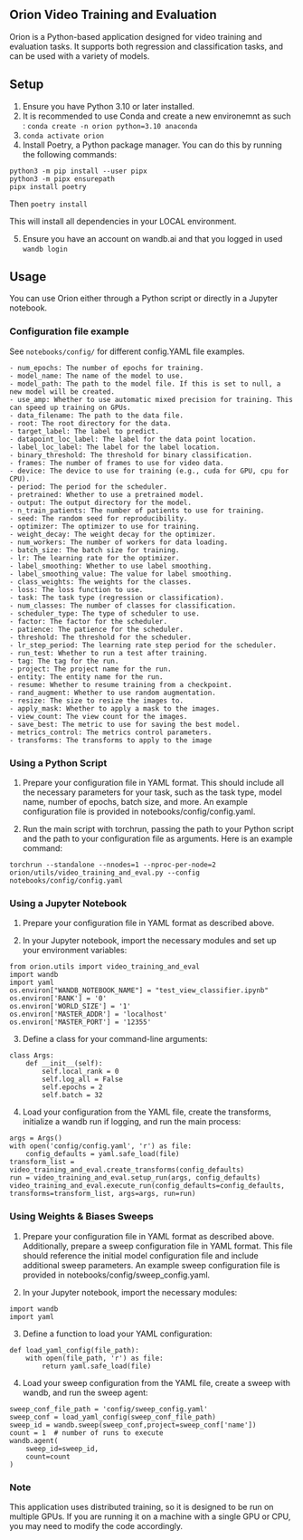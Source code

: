 ## Orion Video Training and Evaluation

Orion is a Python-based application designed for video training and evaluation tasks. It supports both regression and classification tasks, and can be used with a variety of models.

## Setup

1. Ensure you have Python 3.10 or later installed.
1. It is recommended to use Conda and create a new environemnt as such : `conda create -n orion python=3.10 anaconda`
1. `conda activate orion`
1. Install Poetry, a Python package manager. You can do this by running the following commands:

`python3 -m pip install --user pipx` <br>
`python3 -m pipx ensurepath`<br>
`pipx install poetry`

Then `poetry install`

This will install all dependencies in your LOCAL environment.

5. Ensure you have an account on wandb.ai and that you logged in used `wandb login`

## Usage

You can use Orion either through a Python script or directly in a Jupyter notebook.

### Configuration file example

See `notebooks/config/` for different config.YAML file examples.

```
- num_epochs: The number of epochs for training.
- model_name: The name of the model to use.
- model_path: The path to the model file. If this is set to null, a new model will be created.
- use_amp: Whether to use automatic mixed precision for training. This can speed up training on GPUs.
- data_filename: The path to the data file.
- root: The root directory for the data.
- target_label: The label to predict.
- datapoint_loc_label: The label for the data point location.
- label_loc_label: The label for the label location.
- binary_threshold: The threshold for binary classification.
- frames: The number of frames to use for video data.
- device: The device to use for training (e.g., cuda for GPU, cpu for CPU).
- period: The period for the scheduler.
- pretrained: Whether to use a pretrained model.
- output: The output directory for the model.
- n_train_patients: The number of patients to use for training.
- seed: The random seed for reproducibility.
- optimizer: The optimizer to use for training.
- weight_decay: The weight decay for the optimizer.
- num_workers: The number of workers for data loading.
- batch_size: The batch size for training.
- lr: The learning rate for the optimizer.
- label_smoothing: Whether to use label smoothing.
- label_smoothing_value: The value for label smoothing.
- class_weights: The weights for the classes.
- loss: The loss function to use.
- task: The task type (regression or classification).
- num_classes: The number of classes for classification.
- scheduler_type: The type of scheduler to use.
- factor: The factor for the scheduler.
- patience: The patience for the scheduler.
- threshold: The threshold for the scheduler.
- lr_step_period: The learning rate step period for the scheduler.
- run_test: Whether to run a test after training.
- tag: The tag for the run.
- project: The project name for the run.
- entity: The entity name for the run.
- resume: Whether to resume training from a checkpoint.
- rand_augment: Whether to use random augmentation.
- resize: The size to resize the images to.
- apply_mask: Whether to apply a mask to the images.
- view_count: The view count for the images.
- save_best: The metric to use for saving the best model.
- metrics_control: The metrics control parameters.
- transforms: The transforms to apply to the image
```

### Using a Python Script

1. Prepare your configuration file in YAML format. This should include all the necessary parameters for your task, such as the task type, model name, number of epochs, batch size, and more. An example configuration file is provided in notebooks/config/config.yaml.

1. Run the main script with torchrun, passing the path to your Python script and the path to your configuration file as arguments. Here is an example command:

`torchrun --standalone --nnodes=1 --nproc-per-node=2 orion/utils/video_training_and_eval.py --config notebooks/config/config.yaml`

### Using a Jupyter Notebook

1. Prepare your configuration file in YAML format as described above.

1. In your Jupyter notebook, import the necessary modules and set up your environment variables:

```
from orion.utils import video_training_and_eval
import wandb
import yaml
os.environ["WANDB_NOTEBOOK_NAME"] = "test_view_classifier.ipynb"
os.environ['RANK'] = '0'
os.environ['WORLD_SIZE'] = '1'
os.environ['MASTER_ADDR'] = 'localhost'
os.environ['MASTER_PORT'] = '12355'
```

3. Define a class for your command-line arguments:

```
class Args:
    def __init__(self):
        self.local_rank = 0
        self.log_all = False
        self.epochs = 2
        self.batch = 32
```

4. Load your configuration from the YAML file, create the transforms, initialize a wandb run if logging, and run the main process:

```
args = Args()
with open('config/config.yaml', 'r') as file:
    config_defaults = yaml.safe_load(file)
transform_list = video_training_and_eval.create_transforms(config_defaults)
run = video_training_and_eval.setup_run(args, config_defaults)
video_training_and_eval.execute_run(config_defaults=config_defaults, transforms=transform_list, args=args, run=run)
```

### Using Weights & Biases Sweeps

1. Prepare your configuration file in YAML format as described above. Additionally, prepare a sweep configuration file in YAML format. This file should reference the initial model configuration file and include additional sweep parameters. An example sweep configuration file is provided in notebooks/config/sweep_config.yaml.

1. In your Jupyter notebook, import the necessary modules:

```
import wandb
import yaml
```

3. Define a function to load your YAML configuration:

```
def load_yaml_config(file_path):
    with open(file_path, 'r') as file:
        return yaml.safe_load(file)
```

4. Load your sweep configuration from the YAML file, create a sweep with wandb, and run the sweep agent:

```
sweep_conf_file_path = 'config/sweep_config.yaml'
sweep_conf = load_yaml_config(sweep_conf_file_path)
sweep_id = wandb.sweep(sweep_conf,project=sweep_conf['name'])
count = 1  # number of runs to execute
wandb.agent(
    sweep_id=sweep_id,
    count=count
)
```

### Note

This application uses distributed training, so it is designed to be run on multiple GPUs. If you are running it on a machine with a single GPU or CPU, you may need to modify the code accordingly.
